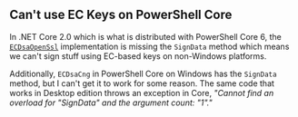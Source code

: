 ## Can't use EC Keys on PowerShell Core

In .NET Core 2.0 which is what is distributed with PowerShell Core 6, the [`ECDsaOpenSsl`](https://docs.microsoft.com/en-us/dotnet/api/system.security.cryptography.ecdsaopenssl) implementation is missing the `SignData` method which means we can't sign stuff using EC-based keys on non-Windows platforms. 

Additionally, `ECDsaCng` in PowerShell Core on Windows has the `SignData` method, but I can't get it to work for some reason. The same code that works in Desktop edition throws an exception in Core, *"Cannot find an overload for "SignData" and the argument count: "1"."*
